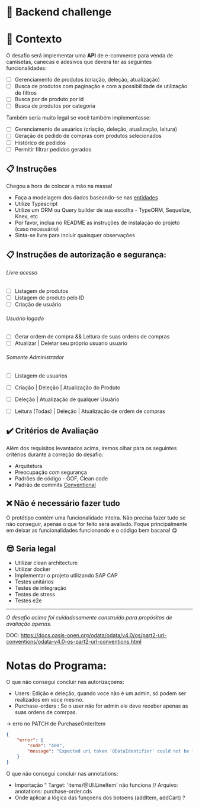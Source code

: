 # 🚀 Backend challenge

# 🧠 Contexto

O desafio será implementar uma **API** de e-commerce para venda de camisetas, canecas e adesivos que deverá ter as seguintes funcionalidades:
- [ ] Gerenciamento de produtos (criação, deleção, atualização)
- [ ] Busca de produtos com paginação e com a possibilidade de utilização de filtros
- [ ] Busca por de produto por id
- [ ] Busca de produtos por categoria

Também seria muito legal se você também implementasse:
- [ ] Gerenciamento de usuários (criação, deleção, atualização, leitura)
- [ ] Geração de pedido de compras com produtos selecionados
- [ ] Histórico de pedidos
- [ ] Permitir filtrar pedidos gerados 

## 📋 Instruções

Chegou a hora de colocar a mão na massa!

- Faça a modelagem dos dados baseando-se nas [entidades](./entidades.md)
- Utilize Typescript
- Utilize um ORM ou Query builder de sua escolha - TypeORM, Sequelize, Knex, etc
- Por favor, inclua no README as instruções de instalação do projeto (caso necessário)
- Sinta-se livre para incluir quaisquer observações

## 📋 Instruções de autorização e segurança:

###### Livre acesso
- [ ] Listagem de produtos 
- [ ] Listagem de produto pelo ID
- [ ] Criação de usuário 

###### Usuário logado
- [ ] Gerar ordem de compra && Leitura de suas ordens de compras
- [ ] Atualizar | Deletar seu próprio usuario usuario

###### Somente Administrador
- [ ] Listagem de usuarios 
- [ ] Criação | Deleção | Atualização do Produto
- [ ] Deleção | Atualização de qualquer Usuário
- [ ] Leitura (Todas) | Deleção | Atualização de ordem de compras


## ✔️ Critérios de Avaliação

Além dos requisitos levantados acima, iremos olhar para os seguintes critérios durante a correção do desafio:

- Arquitetura
- Preocupação com segurança
- Padrões de código - GOF, Clean code
- Padrão de commits [Conventional](https://www.conventionalcommits.org/en/v1.0.0/)

## ❌ Não é necessário fazer tudo
O protótipo contém uma funcionalidade inteira. Não precisa fazer tudo se não conseguir, apenas o que for feito será avaliado. Foque principalmente 
em deixar as funcionalidades funcionando e o código bem bacana! 😋

## 😎 Seria legal
- Utilizar clean architecture
- Utilizar docker
- Implementar o projeto utilizando SAP CAP
- Testes unitários
- Testes de integração
- Testes de stress
- Testes e2e

---

_O desafio acima foi cuidadosamente construído para propósitos de avaliação apenas._

DOC: https://docs.oasis-open.org/odata/odata/v4.0/os/part2-url-conventions/odata-v4.0-os-part2-url-conventions.html 

# Notas do Programa:

O que não consegui concluir nas autorizaçoens:
- Users: Edição e deleção, quando voce não é um admin, só podem ser realizados em voce mesmo.
- Purchase-orders :  Se o user não for admin ele deve receber apenas as suas ordens de comrpas. 

-> erro no PATCH de PurchaseOrderItem

```json
{
	"error": {
		"code": "400",
		"message": "Expected uri token 'ODataIdentifier' could not be found in 'PurchaseOrderItems(74119131-6f92-49a3-acdf-96f69adc6a1b)' at position 20"
	}
}
```
O que não consegui concluir nas annotations:
-  Importação " Target: 'items/@UI.LineItem' não funciona // Arquivo: anotations: purchase-order.cds
-  Onde aplicar a lógica das funçoens dos botoens (addItem, addCart) ?